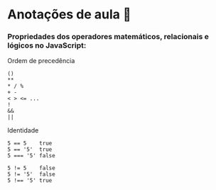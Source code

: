 # Anotações de aula :pencil:

### Propriedades dos operadores matemáticos, relacionais e lógicos no JavaScript:

Ordem de precedência

    ()
    **
    * / %
    + - 
    < > <= ...
    !
    &&
    ||



Identidade

    5 == 5    true
    5 == '5'  true
    5 === '5' false
    
    5 != 5    false
    5 != '5'  false
    5 !== '5' true
